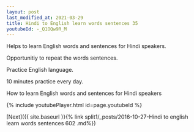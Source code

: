 ```yaml
---
layout: post
last_modified_at: 2021-03-29
title: Hindi to English learn words sentences 35 
youtubeId: -_Q1OQw9R_M
---
```

 
 
Helps to learn English words and sentences for Hindi speakers.

Opportunitiy to repeat the words sentences. 

Practice English language. 
 
10 minutes practice every day. 
 
How to learn English words and sentences for Hindi speakers 
 
{% include youtubePlayer.html id=page.youtubeId %}
 
 
[Next]({{ site.baseurl }}{% link  split1/_posts/2016-10-27-Hindi to english learn words sentences 602 .md%})
 
